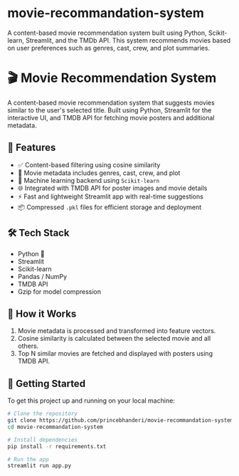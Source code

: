 # movie-recommandation-system
A content-based movie recommendation system built using Python, Scikit-learn, Streamlit, and the TMDb API. This system recommends movies based on user preferences such as genres, cast, crew, and plot summaries.

# 🎬 Movie Recommendation System

A content-based movie recommendation system that suggests movies similar to the user's selected title. Built using Python, Streamlit for the interactive UI, and TMDB API for fetching movie posters and additional metadata.

## 🚀 Features

- ✅ Content-based filtering using cosine similarity
- 🎥 Movie metadata includes genres, cast, crew, and plot
- 🧠 Machine learning backend using `Scikit-learn`
- 🌐 Integrated with TMDB API for poster images and movie details
- ⚡ Fast and lightweight Streamlit app with real-time suggestions
- 📦 Compressed `.pkl` files for efficient storage and deployment

## 🛠️ Tech Stack

- Python 🐍
- Streamlit
- Scikit-learn
- Pandas / NumPy
- TMDB API
- Gzip for model compression

## 🧩 How it Works

1. Movie metadata is processed and transformed into feature vectors.
2. Cosine similarity is calculated between the selected movie and all others.
3. Top N similar movies are fetched and displayed with posters using TMDB API.

## 🏁 Getting Started

To get this project up and running on your local machine:

```bash
# Clone the repository
git clone https://github.com/princebhanderi/movie-recommandation-system.git
cd movie-recommandation-system

# Install dependencies
pip install -r requirements.txt

# Run the app
streamlit run app.py
